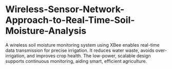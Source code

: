 # Wireless-Sensor-Network-Approach-to-Real-Time-Soil-Moisture-Analysis
A wireless soil moisture monitoring system using XBee enables real-time data transmission for precise irrigation. It reduces water waste, avoids over-irrigation, and improves crop health. The low-power, scalable design supports continuous monitoring, aiding smart, efficient agriculture.
